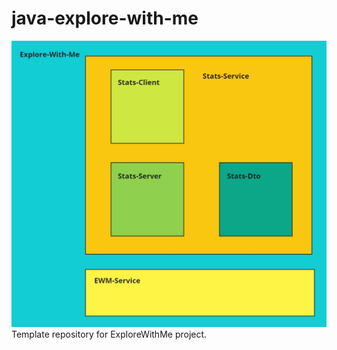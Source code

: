 # java-explore-with-me
![project.png](stats-service%2Fstats-server%2Fsrc%2Fmain%2Fresources%2Fstatic%2Fproject.png)
Template repository for ExploreWithMe project.
